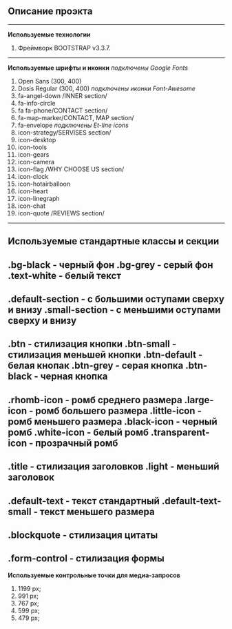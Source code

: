 ## Описание проэкта

---
**Используемые технологии**
1. Фреймворк BOOTSTRAP v3.3.7.
---
**Используемые шрифты и иконки**
_подключены Google Fonts_
1. Open Sans (300, 400) 
2. Dosis Regular (300, 400)
_подключены иконки Font-Awesome_
1. fa-angel-down /INNER section/
2. fa-info-circle
3. fa fa-phone/CONTACT section/
4. fa-map-marker/CONTACT, MAP section/
5. fa-envelope
_подключены Et-line icons_
1. icon-strategy/SERVISES section/
2. icon-desktop
3. icon-tools
4. icon-gears
5. icon-camera
6. icon-flag /WHY CHOOSE US section/
7. icon-clock
8. icon-hotairballoon
9. icon-heart
10. icon-linegraph
11. icon-chat
12. icon-quote /REVIEWS section/
---
**Используемые стандартные классы и секции**
---
.bg-black - черный фон
.bg-grey - серый фон
.text-white - белый текст
---
.default-section - с большими оступами сверху и внизу
.small-section - с меньшими оступами сверху и внизу
---
.btn - стилизация кнопки
.btn-small - стилизация меньшей кнопки
.btn-default - белая кнопак
.btn-grey - серая кнопка
.btn-black - черная кнопка
---
.rhomb-icon - ромб среднего размера
.large-icon - ромб большего размера
.little-icon - ромб меньшего размера
.black-icon - черный ромб
.white-icon - белый ромб
.transparent-icon - прозрачный ромб
---
.title -  стилизация заголовков
.light -  меньший заголовок
---
.default-text - текст стандартный
.default-text-small - текст меньшего размера
---
.blockquote - стилизация цитаты
---
.form-control - стилизация формы
---
**Используемые контрольные точки для медиа-запросов**
1. 1199 px;
2. 991 px;
3. 767 px;
4. 599 px;
5. 479 px; 



